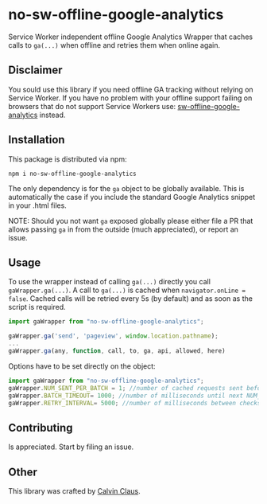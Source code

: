 # no-sw-offline-google-analytics
Service Worker independent offline Google Analytics Wrapper that caches calls to `ga(...)` when offline and retries them when online again.

## Disclaimer

You sould use this library if you need offline GA tracking without relying on Service Worker. If you have no problem with your offline support failing on browsers that do not support Service Workers use: <a href="https://www.npmjs.com/package/sw-offline-google-analytics">sw-offline-google-analytics</a> instead.

## Installation

This package is distributed via npm:

```
npm i no-sw-offline-google-analytics
```
The only dependency is for the `ga` object to be globally available. This is automatically the case if you include the standard Google Analytics snippet in your .html files. 

NOTE:
Should you not want `ga` exposed globally please either file a PR that allows passing `ga` in from the outside (much appreciated), or report an issue.


## Usage

To use the wrapper instead of calling `ga(...)` directly you call `gaWrapper.ga(...)`. 
A call to `ga(...)` is cached when `navigator.onLine = false`.
Cached calls will be retried every 5s (by default) and as soon as the script is required. 

```javascript
import gaWrapper from "no-sw-offline-google-analytics";

gaWrapper.ga('send', 'pageview', window.location.pathname);
...
gaWrapper.ga(any, function, call, to, ga, api, allowed, here)

```

Options have to be set directly on the object:
```javascript
import gaWrapper from "no-sw-offline-google-analytics";
gaWrapper.NUM_SENT_PER_BATCH = 1; //number of cached requests sent before waiting BATCH_TIMEOUT.
gaWrapper.BATCH_TIMEOUT= 1000; //number of milliseconds until next NUM_SENT_PER_BATCH cached calles are retried.
gaWrapper.RETRY_INTERVAL= 5000; //number of milliseconds between checks if navigator.onLine == true again.
```


## Contributing

Is appreciated. Start by filing an issue. 

## Other
This library was crafted by [Calvin Claus](https://twitter.com/calvin_claus).
